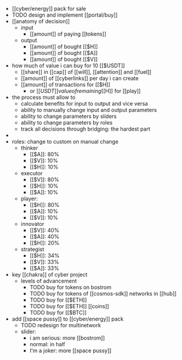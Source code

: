 - [[cyber/energy]] pack for sale
- TODO design and implement [[portal/buy]]
- [[anatomy of decision]]
	- input
		- [[amount]] of paying [[tokens]]
	- output
		- [[amount]] of bought [[$H]]
		- [[amount]] of bought [[$A]]
		- [[amount]] of bought [[$V]]
- how much of value i can buy for 10 [[$USDT]]
	- [[share]] in [[cap]] of [[will]], [[attention]] and [[fuel]]
	- [[amount]] of [[cyberlinks]] per day i can create
	- [[amount]] of transactions for [[$H]]
		- or [[$USDT]] value of remaining [[$H]] for [[play]]
- the process must allow to
	- calculate benefits for input to output and vice versa
	- ability to manually change input and output parameters
	- ability to change parameters by sliders
	- ability to change parameters by roles
	- track all decisions through bridging: the hardest part
-
- roles: change to custom on manual change
	- thinker
		- [[$A]]: 80%
		- [[$V]]: 10%
		- [[$H]]: 10%
	- executor
		- [[$V]]: 80%
		- [[$H]]: 10%
		- [[$A]]: 10%
	- player:
		- [[$H]]: 80%
		- [[$A]]: 10%
		- [[$V]]: 10%
	- innovator
		- [[$V]]: 40%
		- [[$A]]: 40%
		- [[$H]]: 20%
	- strategist
		- [[$H]]: 34%
		- [[$V]]: 33%
		- [[$A]]: 33%
- key [[chakra]] of cyber project
	- levels of advancement
		- TODO buy for tokens on bostrom
		- TODO buy for tokens of [[cosmos-sdk]] networks in [[hub]]
		- TODO buy for [[$ETH]]
		- TODO buy for [[$ETH]] [[coins]]
		- TODO buy for [[$BTC]]
- add [[space pussy]] to [[cyber/energy]] pack
	- TODO redesign for multinetwork
	- slider:
		- i am serious: more [[bostrom]]
		- normal: in half
		- I'm a joker: more [[space pussy]]